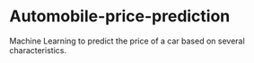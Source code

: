 # Automobile-price-prediction
Machine Learning to predict the price of a car based on several characteristics.
